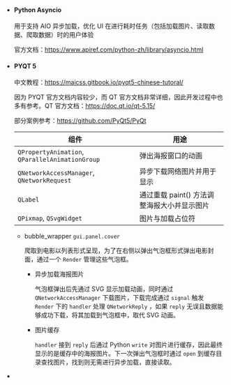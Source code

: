- #### Python **Asyncio**

  用于支持 AIO 异步加载，优化 UI 在进行耗时任务（包括加载图片、读取数据、爬取数据）时的用户体验

  官方文档：https://www.apiref.com/python-zh/library/asyncio.html

- #### PYQT 5

  中文教程：https://maicss.gitbook.io/pyqt5-chinese-tutoral/

  因为 PYQT 官方文档内容较少，而 QT 官方文档非常详细，因此开发过程中也多有参考。QT 官方文档：https://doc.qt.io/qt-5.15/

  部分案例参考：https://github.com/PyQt5/PyQt

  | 组件                                            | 用途                                        |
  | ----------------------------------------------- | ------------------------------------------- |
  | `QPropertyAnimation`, `QParallelAnimationGroup` | 弹出海报窗口的动画                          |
  | `QNetworkAccessManager`, `QNetworkRequest`      | 异步下载网络图片并用于显示                  |
  | `QLabel`                                        | 通过重载 paint() 方法调整海报大小并显示图片 |
  | `QPixmap`, `QSvgWidget`                         | 图片与加载占位符                            |

  - bubble_wrapper `gui.panel.cover`

    爬取到电影以列表形式呈现，为了在右侧以弹出气泡框形式弹出电影封面，通过一个 `Render` 管理这些气泡框。

    - 异步加载海报图片

      气泡框弹出后先通过 SVG 显示加载动画，同时通过 `QNetworkAccessManager` 下载图片，下载完成通过 `signal` 触发 `Render` 下的 `handler` 处理 `QNetworkReply` ，如果 `reply` 无误且数据能够成功下载，将其加载到气泡框中，取代 SVG 动画。

    - 图片缓存

      `handler` 接到 `reply` 后通过 Python `write` 对图片进行缓存，因此最终显示的是缓存中的海报图片。下一次弹出气泡框时通过 `open` 到缓存目录查找图片，找到则无需进行异步加载，直接读取。

- 

  

  

  

